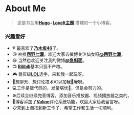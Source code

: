 # About Me


> 这是书兰用[**Hugo**](https://gohugo.io/)+[**LoveIt主题**](https://github.com/dillonzq/LoveIt) 搭建的一个小博客。


### 兴趣爱好


* 💗 最喜欢了[**乃木坂46**](https://www.nogizaka46-cn.com/)了。
* 😘 神推[**西野七瀬**](https://nishinonanase.com)，欢迎大家去微博关注仙女呀[**@西野七瀬**](https://weibo.com/u/7266809683)。
* 😆 当然也欢迎关注我的微博[**@急斜面**](https://weibo.com/u/5146819796)。
* 📺 [**Bilibili**](https://space.bilibili.com/37797511)基本只逛不产粮。
* 🎮 骨灰级[**LOL**](http://weibointl.api.weibo.com/share/158539298.html?weibo_id=4515854643747231)选手，来和我一起玩呀。
* 🍭想聊天、想讨论技术可以加我[**🐧号**](http://wpa.qq.com/msgrd?v=3&uin=1048792008&site=qq&menu=yes)呀。
* 💻工作是敲代码的，发量堪忧🤣，但是会努力的。
* ⚙️后续会继续完善博客，添加音乐播放器、视频播放器之类的。
* 🥂博客添加了[**Valine**](https://valine.js.org/)评论系统功能，欢迎大家给我留言呀。
* 📋来到上海找到新工作了，希望工作和生活一切顺利。


